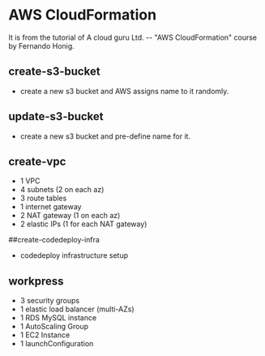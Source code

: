 # AWS CloudFormation
It is from the tutorial of A cloud guru Ltd. -- "AWS CloudFormation" course by Fernando Honig.
## create-s3-bucket
* create a new s3 bucket and AWS assigns name to it randomly.

## update-s3-bucket
* create a new s3 bucket and pre-define name for it.

## create-vpc
* 1 VPC
* 4 subnets (2 on each az)
* 3 route tables
* 1 internet gateway
* 2 NAT gateway (1 on each az)
* 2 elastic IPs (1 for each NAT gateway)

##create-codedeploy-infra
* codedeploy infrastructure setup

## workpress
* 3 security groups
* 1 elastic load balancer (multi-AZs)
* 1 RDS MySQL instance
* 1 AutoScaling Group
* 1 EC2 Instance
* 1 launchConfiguration
